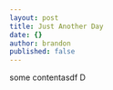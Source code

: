 ```yaml
---
layout: post
title: Just Another Day
date: {}
author: brandon
published: false
---
```


some contentasdf
D
